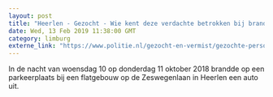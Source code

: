 ```yaml
---
layout: post
title: "Heerlen - Gezocht - Wie kent deze verdachte betrokken bij brandstichting?"
date: Wed, 13 Feb 2019 11:38:00 GMT
category: limburg
externe_link: "https://www.politie.nl/gezocht-en-vermist/gezochte-personen/2019/februari/10-wie-kent-deze-verdachte-betrokken-bij-brandstichting.html"
---
```


In de nacht van woensdag 10 op donderdag 11 oktober 2018 brandde op een parkeerplaats bij een flatgebouw op de Zeswegenlaan in Heerlen een auto uit.
